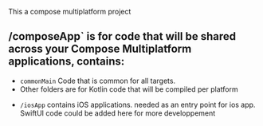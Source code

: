 This a compose multiplatform project
## /composeApp` is for code that will be shared across your Compose Multiplatform applications, contains:
- `commonMain` Code that is common for all targets.
- Other folders are for Kotlin code that will be compiled per platform

* `/iosApp` contains iOS applications. needed as an entry point for ios app. SwiftUI code could be added here for more developpement

